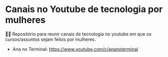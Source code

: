 # Canais no Youtube de tecnologia por mulheres
 👩‍💻 Repositório para reunir canais de tecnologia no youtube em que os cursos/assuntos sejam feitos por mulheres. 


- Ana no Terminal: https://www.youtube.com/c/ananoterminal
